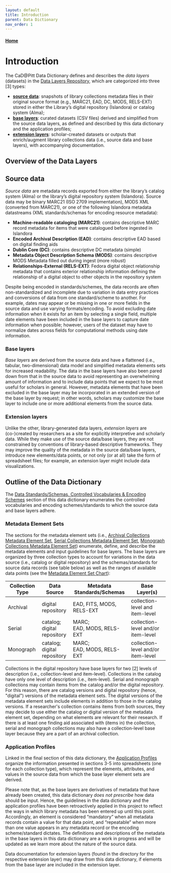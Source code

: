 ```yaml
---
layout: default
title: Introduction
parent: Data Dictionary
nav_order: 1
---
```


#### [Home](http://cadatpitt.github.io)

# Introduction

The CaD@Pitt Data Dictionary defines and describes the _data layers_ (datasets) in the [Data Layers Repository](https://github.com/CaDatPitt/data-layers), which are categorized into three [3] types:
* **[source data](https://github.com/CaDatPitt/data-layers/tree/master/source-data)**: snapshots of library collections metadata files in their original source format (e.g., MARC21, EAD, DC, MODS, RELS-EXT) stored in either the Library’s digital repository (Islandora) or catalog system (Alma);
* **[base layers](https://github.com/CaDatPitt/data-layers/tree/master/base-layers)**: curated datasets (CSV files) derived and simplified from the source data layers, as defined and described by this data dictionary and the application profiles;
* **[extension layers](https://github.com/CaDatPitt/data-layers/tree/master/extension-layers)**: scholar-created datasets or outputs that enrich/augment library collections data (i.e., source data and base layers), with accompanying documentation.

## Overview of the Data Layers

## **Source data**
_Source data_ are metadata records exported from either the library’s catalog system (Alma) or the library’s digital repository system (Islandora). Source data may be binary MARC21 (ISO 2709 implementation), MODS XML (converted from MARC21), or one of the following Islandora metadata datastreams (XML standards/schemas for encoding resource metadata):
* **Machine-readable cataloging (MARC21)**: contains descriptive MARC record metadata for items that were catalogued before ingested in Islandora
* **Encoded Archival Description (EAD)**: contains descriptive EAD based on digital finding aids
* **Dublin Core (DC)**: contains descriptive DC metadata (simple)
* **Metadata Object Description Schema (MODS)**: contains descriptive MODS Metadata filled out during ingest (more robust)
* **Relationships-External (RELS-EXT)**: Fedora digital object relationship metadata that contains exterior relationship information defining the relationship of a digital object to other objects in the repository system

Despite being encoded in standards/schemes, the data records are often non-standardized and incomplete due to variation in data entry practices and conversions of data from one standard/scheme to another. For example, dates may appear or be missing in one or more fields in the source data and use varying formats/encoding. To avoid excluding date information when it exists for an item by selecting a single field, multiple date elements have been included in the base layers to capture date information when possible; however, users of the dataset may have to normalize dates across fields for computational methods using date information.

### **Base layers**
_Base layers_ are derived from the source data and have a flattened (i.e., tabular, two-dimensional) data model and simplified metadata elements sets for increased readability. The data in the base layers have also been pared down from that in the source data to avoid representing an overwhelming amount of information and to include data points that we expect to be most useful for scholars in general. However, metadata elements that have been excluded in the base layer may be incorporated in an extended version of the base layer by request; in other words, scholars may customize the base layer to include one or more additional elements from the source data.

### **Extension layers**
Unlike the other, library-generated data layers, _extension layers_ are (co-)created by researchers as a site for explicitly interpretive and scholarly data. While they make use of the source data/base layers, they are not constrained by conventions of library-based descriptive frameworks. They may improve the quality of the metadata in the source data/base layers, introduce new elements/data points, or not only (or at all) take the form of spreadsheet files; for example, an extension layer might include data visualizations.


## Outline of the Data Dictionary
The [Data Standards/Schemas, Controlled Vocabularies & Encoding Schemes](standards.md) section of this data dictionary enumerates the controlled vocabularies and encoding schemes/standards to which the source data and base layers adhere.

### **Metadata Element Sets**

The sections for the metadata element sets (i.e., [Archival Collections Metadata Element Set](archival-collections.md), [Serial Collections Metadata Element Set](serial-collections.md), [Monograph Collections Metadata Element Set](monograph-collections.md)) enumerate, define,  and describe the metadata elements and input guidelines for base layers. The base layers are organized by three collection types to account for variations in the data source (i.e., catalog or digital repository) and the schemas/standards for source data records (see table below) as well as the ranges of available data points (see the [Metadata Element Set Chart](metadata-element-set-chart.md)):

|Collection Type|Data Source|Metadata Standards/Schemas|Base Layer(s)|
|---|---|---|---|
|Archival|digital repository|EAD, FITS, MODS, RELS-EXT|collection-level and item-level|
|Serial|catalog;<br>digital repository|MARC;<br>EAD, MODS, RELS-EXT|collection-level and/or item-level|
|Monograph|catalog;<br>digital repository|MARC;<br>EAD, MODS, RELS-EXT|collection-level and/or item-level|

Collections in the digital repository have base layers for two [2] levels of description (i.e., collection-level and item-level). Collections in the catalog have only one level of description (i.e., item-level). Serial and monograph collections may contain items from the catalog and/or the digital repository. For this reason, there are catalog versions and digital repository (hence, "digital") versions of the metadata element sets. The digital versions of the metadata element sets include elements in addition to those in the catalog versions. If a researcher's collection contains items from both sources, they may decide to use either the catalog or digital version of the metadata element set, depending on what elements are relevant for their research. If there is at least one finding aid associated with (items in) the collection, serial and monograph collections may also have a collection-level base layer because they are a part of an archival collection.

### **Application Profiles**
Linked in the final section of this data dictionary, the [Application Profiles](application-profiles.md) organize the information presented in sections 3-5 into spreadsheets (one for each collection type), which represent the elements, attributes, and values in the source data from which the base layer element sets are derived.

Please note that, as the base layers are derivatives of metadata that have already been created, this data dictionary _does not prescribe_ how data should be input. Hence, the guidelines in the data dictionary and the application profiles have been retroactively applied in this project to reflect the ways in which library metadata has been entered up until this point. Accordingly, an element is considered “mandatory” when all metadata records contain a value for that data point, and “repeatable” when more than one value appears in any metadata record or the encoding scheme/standard dictates. The definitions and descriptions of the metadata in the base layers in this data dictionary are a work in progress and will be updated as we learn more about the nature of the source data.

Data documentation for extension layers (found in the directory for the respective extension layer) may draw from this data dictionary, if elements from the base layer are included in the extension layer.
